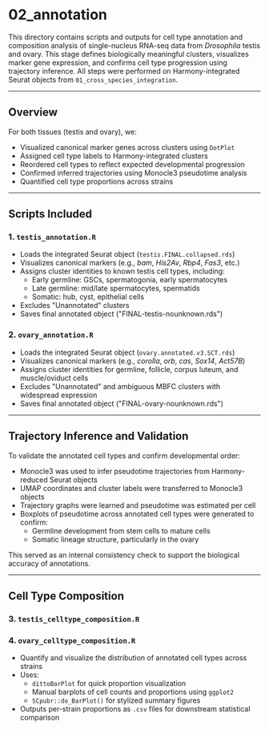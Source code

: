 # 02_annotation

This directory contains scripts and outputs for cell type annotation and composition analysis of single-nucleus RNA-seq data from *Drosophila* testis and ovary. This stage defines biologically meaningful clusters, visualizes marker gene expression, and confirms cell type progression using trajectory inference. All steps were performed on Harmony-integrated Seurat objects from `01_cross_species_integration`.

---

## Overview

For both tissues (testis and ovary), we:

- Visualized canonical marker genes across clusters using `DotPlot`
- Assigned cell type labels to Harmony-integrated clusters
- Reordered cell types to reflect expected developmental progression
- Confirmed inferred trajectories using Monocle3 pseudotime analysis
- Quantified cell type proportions across strains

---

## Scripts Included

### 1. `testis_annotation.R`

- Loads the integrated Seurat object (`testis.FINAL.collapsed.rds`)
- Visualizes canonical markers (e.g., *bam*, *His2Av*, *Rbp4*, *Fas3*, etc.)
- Assigns cluster identities to known testis cell types, including:
  - Early germline: GSCs, spermatogonia, early spermatocytes
  - Late germline: mid/late spermatocytes, spermatids
  - Somatic: hub, cyst, epithelial cells
- Excludes "Unannotated" clusters
- Saves final annotated object ("FINAL-testis-nounknown.rds")

### 2. `ovary_annotation.R`

- Loads the integrated Seurat object (`ovary.annotated.v3.SCT.rds`)
- Visualizes canonical markers (e.g., *corolla*, *orb*, *cas*, *Sox14*, *Act57B*)
- Assigns cluster identities for germline, follicle, corpus luteum, and muscle/oviduct cells
- Excludes "Unannotated" and ambiguous MBFC clusters with widespread expression
- Saves final annotated object ("FINAL-ovary-nounknown.rds")

---

## Trajectory Inference and Validation

To validate the annotated cell types and confirm developmental order:

- Monocle3 was used to infer pseudotime trajectories from Harmony-reduced Seurat objects
- UMAP coordinates and cluster labels were transferred to Monocle3 objects
- Trajectory graphs were learned and pseudotime was estimated per cell
- Boxplots of pseudotime across annotated cell types were generated to confirm:
  - Germline development from stem cells to mature cells
  - Somatic lineage structure, particularly in the ovary

This served as an internal consistency check to support the biological accuracy of annotations.

---

## Cell Type Composition

### 3. `testis_celltype_composition.R`
### 4. `ovary_celltype_composition.R`

- Quantify and visualize the distribution of annotated cell types across strains
- Uses:
  - `dittoBarPlot` for quick proportion visualization
  - Manual barplots of cell counts and proportions using `ggplot2`
  - `SCpubr::do_BarPlot()` for stylized summary figures
- Outputs per-strain proportions as `.csv` files for downstream statistical comparison
